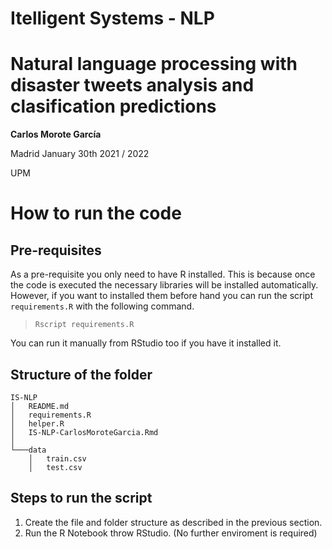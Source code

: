# Itelligent Systems - NLP

# Natural language processing with disaster tweets analysis and clasification predictions

 **Carlos Morote García**

 Madrid 
 January 30th
 2021 / 2022

 UPM

# How to run the code

## Pre-requisites

As a pre-requisite you only need to have R installed. This is because once the code is executed the necessary libraries will be installed automatically. However, if you want to installed them before hand you can run the script `requirements.R` with the following command.

 > `Rscript requirements.R`

 You can run it manually from RStudio too if you have it installed it.

## Structure of the folder

```
IS-NLP
│   README.md
│   requirements.R    
│   helper.R    
│   IS-NLP-CarlosMoroteGarcia.Rmd    
│
└───data
    │   train.csv
    │   test.csv
```

## Steps to run the script
 1. Create the file and folder structure as described in the previous section.
 2. Run the R Notebook throw RStudio. (No further enviroment is required)
